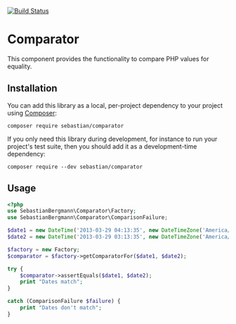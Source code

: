 [![Build Status](https://travis-ci.org/sebastianbergmann/comparator.svg?branch=master)](https://travis-ci.org/sebastianbergmann/comparator)

# Comparator

This component provides the functionality to compare PHP values for equality.

## Installation

You can add this library as a local, per-project dependency to your project using [Composer](https://getcomposer.org/):

    composer require sebastian/comparator

If you only need this library during development, for instance to run your project's test suite, then you should add it as a development-time dependency:

    composer require --dev sebastian/comparator

## Usage

```php
<?php
use SebastianBergmann\Comparator\Factory;
use SebastianBergmann\Comparator\ComparisonFailure;

$date1 = new DateTime('2013-03-29 04:13:35', new DateTimeZone('America/New_York'));
$date2 = new DateTime('2013-03-29 03:13:35', new DateTimeZone('America/Chicago'));

$factory = new Factory;
$comparator = $factory->getComparatorFor($date1, $date2);

try {
    $comparator->assertEquals($date1, $date2);
    print "Dates match";
}

catch (ComparisonFailure $failure) {
    print "Dates don't match";
}
```


